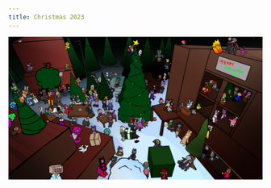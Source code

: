 ```yaml
---
title: Christmas 2023
---
```

<img width="1000px" src="2023.png" style="display: block; margin-left: auto; margin-right: auto;">